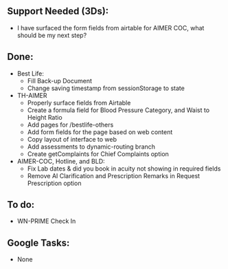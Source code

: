 ## Support Needed (3Ds):
  - I have surfaced the form fields from airtable for AIMER COC, what should be my next step?
## Done:
  - Best Life:
    - Fill Back-up Document
    - Change saving timestamp from sessionStorage to state
  - TH-AIMER
    - Properly surface fields from Airtable
    - Create a formula field for Blood Pressure Category, and Waist to Height Ratio
    - Add pages for /bestlife-others
    - Add form fields for the page based on web content 
    - Copy layout of interface to web
    - Add assessments to dynamic-routing branch
    - Create getComplaints for Chief Complaints option
  - AIMER-COC, Hotline, and BLD:
    - Fix Lab dates & did you book in acuity not showing in required fields
    - Remove AI Clarification and Prescription Remarks in Request Prescription option
## To do:
  - WN-PRIME Check In
## Google Tasks:
  - None